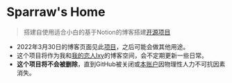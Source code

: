 # Sparraw's Home
> 搭建自使用适合小白的基于Notion的博客搭建[开源项目](https://github.com/transitive-bullshit/nextjs-notion-starter-kit)
- 2022年3月30日的博客页面见此[项目](https://github.com/feizhanxia/feizhanxia.github.io)，之后可能会做其他用途。
- 这个项目将作为我和[我的恋人lxy](https://github.com/leiwaiwai)的博客空间，会不定期更新一些日常。
- **这个项目将不会被删除**，直到GitHub被关闭或[本账户](https://github.com/feizhanxia)因物理性人力不可抗因素消失。
